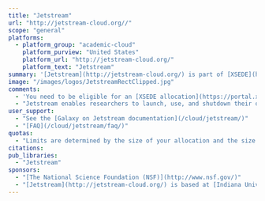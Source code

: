 ```yaml
---
title: "Jetstream"
url: "http://jetstream-cloud.org//"
scope: "general"
platforms:
  - platform_group: "academic-cloud"
    platform_purview: "United States"
    platform_url: "http://jetstream-cloud.org/"
    platform_text: "Jetstream"
summary: '[Jetstream](http://jetstream-cloud.org/) is part of [XSEDE](https://www.xsede.org/), a "collection of integrated advanced digital resources and services" and is funded by NSF.'
image: "/images/logos/JetstreamRectClipped.jpg"
comments:
  - 'You need to be eligible for an [XSEDE allocation](https://portal.xsede.org/allocation-policies) to use Jetstream, which means must be based at a U.S. institution. And although XSEDE is NSF-funded, "projects need not be supported by NSF grants" to receive an allocation.'
  - "Jetstream enables researchers to launch, use, and shutdown their own Galaxy servers that have been pre-configured similar to the [Main Galaxy server](https://usegalaxy.org/). If you want to further customize your launched server you can [become an administrator](/cloud/jetstream/ssh/#adding-galaxy-admin-user) and even [access the server from the shell](/cloud/jetstream/ssh/)."
user_support:
  - "See the [Galaxy on Jetstream documentation](/cloud/jetstream/)"
  - "[FAQ](/cloud/jetstream/faq/)"
quotas:
  - "Limits are determined by the size of your allocation and the size of the instances you launch."
citations:
pub_libraries:
  - "Jetstream"
sponsors:
  - "[The National Science Foundation (NSF)](http://www.nsf.gov/)"
  - "[Jetstream](http://jetstream-cloud.org/) is based at [Indiana University](https://www.iu.edu/) and Jetstream resources are hosted by Indiana University and the [Texas Advanced Computing Center (TACC)](https://www.tacc.utexas.edu/)."
---
```

